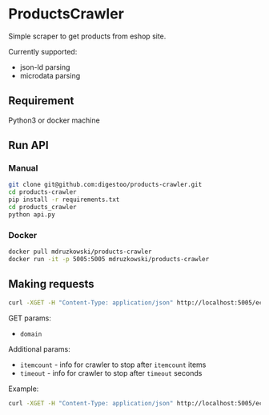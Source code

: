 # ProductsCrawler

Simple scraper to get products from eshop site.

Currently supported:
* json-ld parsing
* microdata parsing

## Requirement

Python3 or docker machine

## Run API

### Manual 

```bash
git clone git@github.com:digestoo/products-crawler.git
cd products-crawler
pip install -r requirements.txt
cd products_crawler
python api.py
```

### Docker

```bash
docker pull mdruzkowski/products-crawler
docker run -it -p 5005:5005 mdruzkowski/products-crawler
```

## Making requests

```bash
curl -XGET -H "Content-Type: application/json" http://localhost:5005/ecommerce/<domain>
```

GET params:

- `domain`

Additional params:
- `itemcount` - info for crawler to stop after `itemcount` items
- `timeout` - info for crawler to stop after `timeout` seconds

Example:
```bash
curl -XGET -H "Content-Type: application/json" http://localhost:5005/ecommerce/eobuwie.com.pl?itemcount=1&timeout=5
```
